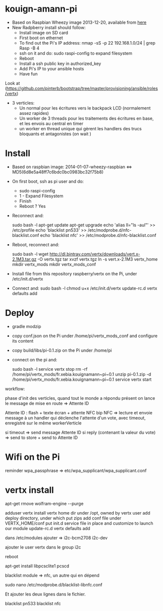 kouign-amann-pi
===============

* Based on Raspbian Wheezy image 2013-12-20, available from [here](http://www.raspberrypi.org/downloads)
* New Radpberry install should follow:
    * Install image on SD card
    * First boot on ethernet
    * To find out the Pi's IP address: nmap -sS -p 22 192.168.1.0/24 |
      grep Rasp -B 4
    * ssh on it and do: sudo raspi-config to expand filesystem
    * Reboot
    * Install a ssh public key in authorized_key
    * Add Pi's IP to your ansible hosts
    * Have fun

Look at
(https://github.com/pinterb/bootstrap/tree/master/provisioning/ansible/roles/vertx)


* 3 verticles:
    * Un normal pour les écritures vers le backpack LCD (normalement assez rapides)
    * Un worker de 3 threads pour les traitements des écritures en base, et les envois au central en timer
    * un worker en thread unique qui gèrent les handlers des trucs bloquants et antagonistes (on wait )
    
# Install

* Based on raspbian image: 2014-01-07-wheezy-raspbian <=> MD5(6d8e5a48ff7c6bdc0bc0983bc32f75b8)
* On first boot, ssh as pi user and do:
    * sudo raspi-config
    * 1 - Expand Filesystem
    * Finish
    * Reboot ? Yes

* Reconnect and:

    sudo bash -l
    apt-get update
    apt-get upgrade
    echo 'alias ll="ls -aul"' >> /etc/profile
    echo 'blacklist pn533' >> /etc/modprobe.d/nfc-blacklist.conf
    echo 'blacklist nfc' >> /etc/modprobe.d/nfc-blacklist.conf

* Reboot, reconnect and:

    sudo bash -l
    wget http://dl.bintray.com/vertx/downloads/vert.x-2.1M3.tar.gz -O vertx.tgz
    tar xvzf vertx.tgz
    ln -s vert.x-2.1M3 vertx_home
    mkdir vertx_mods
    mkdir vertx_mods_conf

* Install file from this repository raspberry/vertx on the Pi, under /etc/init.d/vertx
* Connect and:
    sudo bash -l
    chmod u+x /etc/init.d/vertx
    update-rc.d vertx defaults add

# Deploy

* gradle modzip
* copy conf.json on the Pi under /home/pi/vertx_mods_conf and
  configure its content
* copy build/libs/pi-0.1.zip on the Pi under /home/pi
* connect on the pi and:

    sudo bash -l
    service vertx stop
    rm -rf /home/pi/vertx_mods/fr.xebia.kouignamann~pi~0.1
    unzip pi-0.1.zip -d /home/pi/vertx_mods/fr.xebia.kouignamann~pi~0.1
    service vertx start

workflow:

phase d'init des verticles, quand tout le monde a répondu présent on lance le message de mise en route => Attente ID

Attente ID : flash + texte écran + attente NFC
bip NFC => lecture et envoie message à un handler qui déclenche l'attente d'un vote, avec timeout, enregistré sur le même workerVerticle

si timeout => send message Attente ID
si reply (contenant la valeur du vote) => send to store + send to
Attente ID

# Wifi on the Pi

reminder wpa_passphrase => etc/wpa_supplicant/wpa_supplicant.conf

# vertx install

apt-get rmove wolfram-engine --purge

adduser vertx
install vertx home dir under /opt, owned by vertx user
add deploy directory, under which put zips
add conf file under VERTX_HOME/conf
put init.d service file in place and customize to launch our module
update-rc.d vertx defaults add


dans /etc/modules ajouter =>
i2c-bcm2708
i2c-dev

ajouter le user vertx dans le group i2c

reboot

apt-get install libpcsclite1 pcscd

blacklist module => nfc, un autre qui en dépend

sudo nano /etc/modprobe.d/blacklist-libnfc.conf

Et ajouter les deux lignes dans le fichier.

blacklist pn533
blacklist nfc
